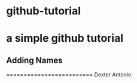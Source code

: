# github-tutorial
a simple github tutorial 
=========================
## Adding Names 
=========================
Dexter Antonio